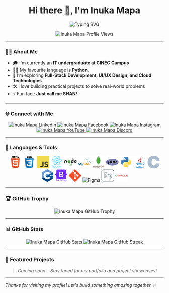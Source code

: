 <h1 align="center">Hi there 👋, I'm Inuka Mapa</h1>

<p align="center">
  <img src="https://readme-typing-svg.herokuapp.com?lines=Aspiring%20Software%20Developer;IT%20Undergraduate%20at%20CINEC;Passionate%20About%20Full-Stack%20Development" alt="Typing SVG" />
</p>

<p align="center">
  <img src="https://komarev.com/ghpvc/?username=InukaMapa&label=Profile%20views&color=0e75b6&style=flat" alt="Inuka Mapa Profile Views" />
</p>

---

### 👨‍💻 About Me

- 🎓 I'm currently an **IT undergraduate at CINEC Campus**
- 👨‍💻 My favourite language is **Python**.
- 🧠 I’m exploring **Full-Stack Development, UI/UX Design, and Cloud Technologies**  
- 🛠️ I love building practical projects to solve real-world problems  
- ⚡ Fun fact: **Just call me SHAN!**

---

### 🌐 Connect with Me

<p align="center">
  <a href="https://www.linkedin.com/in/inuka_madushan_mapa" target="_blank">
    <img src="https://img.shields.io/badge/LinkedIn-%230077B5.svg?&style=for-the-badge&logo=linkedin&logoColor=white" alt="Inuka Mapa LinkedIn"/>
  </a>
  <a href="https://fb.com/inuka_madushan_mapa" target="_blank">
    <img src="https://img.shields.io/badge/Facebook-%231877F2.svg?&style=for-the-badge&logo=facebook&logoColor=white" alt="Inuka Mapa Facebook"/>
  </a>
  <a href="https://instagram.com/inuka_madushan_mapa" target="_blank">
    <img src="https://img.shields.io/badge/Instagram-%23E4405F.svg?&style=for-the-badge&logo=instagram&logoColor=white" alt="Inuka Mapa Instagram"/>
  </a>
  <a href="https://www.youtube.com/c/imghost" target="_blank">
    <img src="https://img.shields.io/badge/YouTube-%23FF0000.svg?&style=for-the-badge&logo=youtube&logoColor=white" alt="Inuka Mapa YouTube"/>
  </a>
  <a href="https://discord.gg/furyxd" target="_blank">
    <img src="https://img.shields.io/badge/Discord-%237289DA.svg?&style=for-the-badge&logo=discord&logoColor=white" alt="Inuka Mapa Discord"/>
  </a>
</p>

---

### 🧰 Languages & Tools

<p align="center">
  <img src="https://raw.githubusercontent.com/devicons/devicon/master/icons/html5/html5-original-wordmark.svg" alt="HTML5" width="40" />
  <img src="https://raw.githubusercontent.com/devicons/devicon/master/icons/css3/css3-original-wordmark.svg" alt="CSS3" width="40" />
  <img src="https://raw.githubusercontent.com/devicons/devicon/master/icons/javascript/javascript-original.svg" alt="JavaScript" width="40" />
  <img src="https://raw.githubusercontent.com/devicons/devicon/master/icons/react/react-original-wordmark.svg" alt="React" width="40" />
  <img src="https://raw.githubusercontent.com/devicons/devicon/master/icons/nodejs/nodejs-original-wordmark.svg" alt="Node.js" width="40" />
  <img src="https://raw.githubusercontent.com/devicons/devicon/master/icons/mysql/mysql-original-wordmark.svg" alt="MySQL" width="40" />
  <img src="https://raw.githubusercontent.com/devicons/devicon/master/icons/mongodb/mongodb-original-wordmark.svg" alt="MongoDB" width="40" />
  <img src="https://raw.githubusercontent.com/devicons/devicon/master/icons/php/php-original.svg" alt="PHP" width="40" />
  <img src="https://raw.githubusercontent.com/devicons/devicon/master/icons/python/python-original.svg" alt="Python" width="40" />
  <img src="https://raw.githubusercontent.com/devicons/devicon/master/icons/java/java-original.svg" alt="Java" width="40" />
  <img src="https://raw.githubusercontent.com/devicons/devicon/master/icons/c/c-original.svg" alt="C" width="40" />
  <img src="https://raw.githubusercontent.com/devicons/devicon/master/icons/cplusplus/cplusplus-original.svg" alt="C++" width="40" />
  <img src="https://raw.githubusercontent.com/devicons/devicon/master/icons/bootstrap/bootstrap-plain-wordmark.svg" alt="Bootstrap" width="40" />
  <img src="https://raw.githubusercontent.com/devicons/devicon/master/icons/git/git-original.svg" alt="Git" width="40" />
  <img src="https://www.vectorlogo.zone/logos/figma/figma-icon.svg" alt="Figma" width="40" />
  <img src="https://raw.githubusercontent.com/devicons/devicon/master/icons/photoshop/photoshop-line.svg" alt="Photoshop" width="40" />
  <img src="https://raw.githubusercontent.com/devicons/devicon/master/icons/oracle/oracle-original.svg" alt="Oracle" width="40" />
</p>

---

### 🏆 GitHub Trophy

<p align="center">
  <img src="https://github-profile-trophy.vercel.app/?username=InukaMapa&theme=onedark" alt="Inuka Mapa GitHub Trophy" />
</p>

---

### 📊 GitHub Stats

<p align="center">
  <img src="https://github-readme-stats.vercel.app/api?username=InukaMapa&show_icons=true&theme=tokyonight" alt="Inuka Mapa GitHub Stats" />
  <img src="https://github-readme-streak-stats.herokuapp.com/?user=InukaMapa&theme=tokyonight" alt="Inuka Mapa GitHub Streak" />
</p>

---

### 📌 Featured Projects

> _Coming soon... Stay tuned for my portfolio and project showcases!_

---

_Thanks for visiting my profile! Let's build something amazing together ✨_
